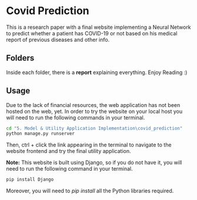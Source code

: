 # Covid Prediction
This is a research paper with a final website implementing a Neural Network to predict whether a patient has COVID-19 or not based on his medical report of previous diseases and other info.

## Folders 
Inside each folder, there is a **report** explaining everything. Enjoy Reading :)

## Usage
Due to the lack of financial resources, the web application has not been hosted on the web, yet. In order to try the website on your local host you will need to run the following commands in your terminal.
```sh
cd "5. Model & Utility Application Implementation\covid_prediction"
python manage.py runserver
```

Then, ctrl + click the link appearing in the terminal to navigate to the website frontend and try the final utility application.

**Note:** This website is built using Django, so if you do not have it, you will need to run the following command in your terminal.
```sh
pip install Django
```

Moreover, you will need to _pip install_ all the Python libraries required.

